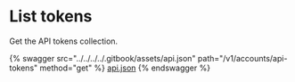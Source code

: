 # List tokens

Get the API tokens collection.

{% swagger src="../../../../.gitbook/assets/api.json" path="/v1/accounts/api-tokens" method="get" %}
[api.json](../../../../.gitbook/assets/api.json)
{% endswagger %}
